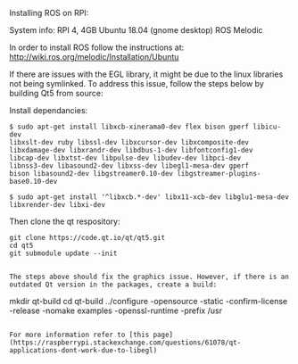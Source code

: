 Installing ROS on RPI:

System info: 
    RPI 4, 4GB
    Ubuntu 18.04 (gnome desktop)
    ROS Melodic

In order to install ROS follow the instructions at: http://wiki.ros.org/melodic/Installation/Ubuntu

If there are issues with the EGL library, it might be due to the linux libraries 
not being symlinked. To address this issue, follow the steps below by building Qt5 from source:

Install dependancies:

```
$ sudo apt-get install libxcb-xinerama0-dev flex bison gperf libicu-dev 
libxslt-dev ruby libssl-dev libxcursor-dev libxcomposite-dev 
libxdamage-dev libxrandr-dev libdbus-1-dev libfontconfig1-dev 
libcap-dev libxtst-dev libpulse-dev libudev-dev libpci-dev 
libnss3-dev libasound2-dev libxss-dev libegl1-mesa-dev gperf 
bison libasound2-dev libgstreamer0.10-dev libgstreamer-plugins-base0.10-dev

$ sudo apt-get install '^libxcb.*-dev' libx11-xcb-dev libglu1-mesa-dev 
libxrender-dev libxi-dev
```

Then clone the qt respository:

```
git clone https://code.qt.io/qt/qt5.git
cd qt5
git submodule update --init


The steps above should fix the graphics issue. However, if there is an outdated Qt version in the packages, create a build:

```
mkdir qt-build
cd qt-build
../configure -opensource -static -confirm-license 
-release -nomake examples -openssl-runtime -prefix /usr
```

For more information refer to [this page](https://raspberrypi.stackexchange.com/questions/61078/qt-applications-dont-work-due-to-libegl)

